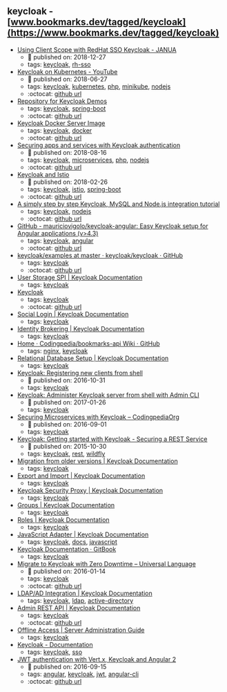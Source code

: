 keycloak - [www.bookmarks.dev/tagged/keycloak](https://www.bookmarks.dev/tagged/keycloak)
---
* [Using Client Scope with RedHat SSO Keycloak - JANUA](http://www.janua.fr/using-client-scope-with-redhat-sso-keycloak/)
    * :calendar: published on: 2018-12-27
    * tags: [keycloak](../tagged/keycloak.md), [rh-sso](../tagged/rh-sso.md)
* [Keycloak on Kubernetes - YouTube](https://www.youtube.com/watch?v=A_BYZ7hHWXE)
    * :calendar: published on: 2018-06-27
    * tags: [keycloak](../tagged/keycloak.md), [kubernetes](../tagged/kubernetes.md), [php](../tagged/php.md), [minikube](../tagged/minikube.md), [nodejs](../tagged/nodejs.md)
    * :octocat: [github url](https://github.com/stianst/demo-kubernetes)
* [Repository for Keycloak Demos](https://github.com/thomasdarimont/keycloak-docker-demo)
    * tags: [keycloak](../tagged/keycloak.md), [spring-boot](../tagged/spring-boot.md)
    * :octocat: [github url](https://github.com/thomasdarimont/keycloak-docker-demo)
* [Keycloak Docker Server Image](https://hub.docker.com/r/jboss/keycloak/)
    * tags: [keycloak](../tagged/keycloak.md), [docker](../tagged/docker.md)
    * :octocat: [github url](https://github.com/jboss-dockerfiles/keycloak)
* [Securing apps and services with Keycloak authentication](https://www.youtube.com/watch?v=mdZauKsMDiI)
    * :calendar: published on: 2018-08-16
    * tags: [keycloak](../tagged/keycloak.md), [microservices](../tagged/microservices.md), [php](../tagged/php.md), [nodejs](../tagged/nodejs.md)
    * :octocat: [github url](https://github.com/stianst/keycloak-demo/tree/master/demo-service)
* [Keycloak and Istio](https://www.keycloak.org/2018/02/keycloak-and-istio.html)
    * :calendar: published on: 2018-02-26
    * tags: [keycloak](../tagged/keycloak.md), [istio](../tagged/istio.md), [spring-boot](../tagged/spring-boot.md)
    * :octocat: [github url](https://github.com/kameshsampath/istio-keycloak-demo)
* [A simply step by step Keycloak, MySQL and Node.js integration tutorial](https://github.com/v-ladynev/keycloak-nodejs-example)
    * tags: [keycloak](../tagged/keycloak.md), [nodejs](../tagged/nodejs.md)
    * :octocat: [github url](https://github.com/v-ladynev/keycloak-nodejs-example)
* [GitHub - mauriciovigolo/keycloak-angular: Easy Keycloak setup for Angular applications (v>4.3)](https://github.com/mauriciovigolo/keycloak-angular)
    * tags: [keycloak](../tagged/keycloak.md), [angular](../tagged/angular.md)
    * :octocat: [github url](https://github.com/mauriciovigolo/keycloak-angular)
* [keycloak/examples at master · keycloak/keycloak · GitHub](https://github.com/keycloak/keycloak/tree/master/examples)
    * tags: [keycloak](../tagged/keycloak.md)
    * :octocat: [github url](https://github.com/keycloak/keycloak/tree/master/examples)
* [User Storage SPI | Keycloak Documentation](http://www.keycloak.org/docs/latest/server_development/topics/user-storage.html)
    * tags: [keycloak](../tagged/keycloak.md)
* [Keycloak](http://www.keycloak.org/)
    * tags: [keycloak](../tagged/keycloak.md)
    * :octocat: [github url](https://github.com/keycloak/keycloak)
* [Social Login | Keycloak Documentation](http://www.keycloak.org/docs/latest/server_admin/topics/identity-broker/social-login.html)
    * tags: [keycloak](../tagged/keycloak.md)
* [Identity Brokering | Keycloak Documentation](http://www.keycloak.org/docs/latest/server_admin/topics/identity-broker.html)
    * tags: [keycloak](../tagged/keycloak.md)
* [Home · Codingpedia/bookmarks-api Wiki · GitHub](https://github.com/Codingpedia/bookmarks-api/wiki)
    * tags: [nginx](../tagged/nginx.md), [keycloak](../tagged/keycloak.md)
* [Relational Database Setup | Keycloak Documentation](https://keycloak.gitbooks.io/documentation/server_installation/topics/database.html)
    * tags: [keycloak](../tagged/keycloak.md)
* [Keycloak: Registering new clients from shell](http://blog.keycloak.org/2016/10/registering-new-clients-from-shell.html)
    * :calendar: published on: 2016-10-31
    * tags: [keycloak](../tagged/keycloak.md)
* [Keycloak: Administer Keycloak server from shell with Admin CLI](http://blog.keycloak.org/2017/01/administer-keycloak-server-from-shell.html)
    * :calendar: published on: 2017-01-26
    * tags: [keycloak](../tagged/keycloak.md)
* [Securing Microservices with Keycloak – CodingpediaOrg](http://www.codingpedia.org/keycloak/securing-microservices-with-keycloak/)
    * :calendar: published on: 2016-09-01
    * tags: [keycloak](../tagged/keycloak.md)
* [Keycloak: Getting started with Keycloak - Securing a REST Service](http://blog.keycloak.org/2015/10/getting-started-with-keycloak-securing.html)
    * :calendar: published on: 2015-10-30
    * tags: [keycloak](../tagged/keycloak.md), [rest](../tagged/rest.md), [wildfly](../tagged/wildfly.md)
* [Migration from older versions | Keycloak Documentation](https://keycloak.gitbooks.io/documentation/server_admin/topics/MigrationFromOlderVersions.html)
    * tags: [keycloak](../tagged/keycloak.md)
* [Export and Import | Keycloak Documentation](https://keycloak.gitbooks.io/documentation/server_admin/topics/export-import.html)
    * tags: [keycloak](../tagged/keycloak.md)
* [Keycloak Security Proxy | Keycloak Documentation](https://keycloak.gitbooks.io/documentation/server_installation/topics/proxy.html)
    * tags: [keycloak](../tagged/keycloak.md)
* [Groups | Keycloak Documentation](https://keycloak.gitbooks.io/documentation/server_admin/topics/groups.html)
    * tags: [keycloak](../tagged/keycloak.md)
* [Roles | Keycloak Documentation](https://keycloak.gitbooks.io/documentation/server_admin/topics/roles.html)
    * tags: [keycloak](../tagged/keycloak.md)
* [JavaScript Adapter | Keycloak Documentation](http://www.keycloak.org/docs/latest/securing_apps/topics/oidc/javascript-adapter.html)
    * tags: [keycloak](../tagged/keycloak.md), [docs](../tagged/docs.md), [javascript](../tagged/javascript.md)
* [Keycloak Documentation · GitBook](https://www.gitbook.com/book/keycloak/documentation/details)
    * tags: [keycloak](../tagged/keycloak.md)
* [Migrate to Keycloak with Zero Downtime – Universal Language](https://tech.smartling.com/migrate-to-keycloak-with-zero-downtime-8dcab9e7cb2c)
    * :calendar: published on: 2016-01-14
    * tags: [keycloak](../tagged/keycloak.md)
    * :octocat: [github url](https://github.com/Smartling/keycloak-user-migration-provider)
* [LDAP/AD Integration | Keycloak Documentation](https://keycloak.gitbooks.io/documentation/server_admin/topics/user-federation/ldap.html)
    * tags: [keycloak](../tagged/keycloak.md), [ldap](../tagged/ldap.md), [active-directory](../tagged/active-directory.md)
* [Admin REST API | Keycloak Documentation](https://keycloak.gitbooks.io/documentation/server_development/topics/admin-rest-api.html)
    * tags: [keycloak](../tagged/keycloak.md)
    * :octocat: [github url](https://github.com/keycloak/keycloak)
* [Offline Access | Server Administration Guide](http://www.keycloak.org/docs/latest/server_admin/topics/sessions/offline.html)
    * tags: [keycloak](../tagged/keycloak.md)
* [Keycloak - Documentation](http://www.keycloak.org/documentation.html)
    * tags: [keycloak](../tagged/keycloak.md), [sso](../tagged/sso.md)
* [JWT authentication with Vert.x, Keycloak and Angular 2](http://paulbakker.io/java/jwt-keycloak-angular2/)
    * :calendar: published on: 2016-09-15
    * tags: [angular](../tagged/angular.md), [keycloak](../tagged/keycloak.md), [jwt](../tagged/jwt.md), [angular-cli](../tagged/angular-cli.md)
    * :octocat: [github url](https://github.com/paulbakker/vertx-angular2-keycloak-demo)
